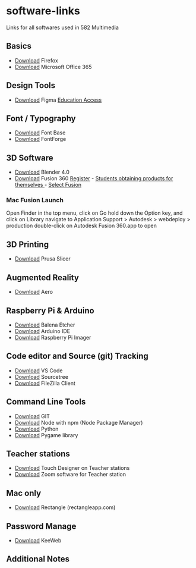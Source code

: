 # software-links

Links for all softwares used in 582 Multimedia

## Basics

- [Download](https://www.mozilla.org/en-CA/firefox/new/) Firefox
- [Download](https://www.microsoft.com/en-us/microsoft-365/download-office) Microsoft Office 365

## Design Tools

- [Download](https://www.figma.com/downloads/) Figma [Education Access](https://www.figma.com/education/)

## Font / Typography

- [Download](https://fontba.se/) Font Base
- [Download](https://fontforge.org/en-US/downloads/) FontForge

## 3D Software

- [Download](https://www.blender.org/download/) Blender 4.0
- [Download](https://www.autodesk.com/ca-en/products/fusion-360/) Fusion 360 [Register](https://accounts.autodesk.com/register) - [Students obtaining products for themselves
](https://www.autodesk.com/support/account/education/onboarding/students-guide#title-3383ce4c81) - [Select Fusion](https://www.autodesk.com/education/FSN)

### Mac Fusion Launch

Open Finder
in the top menu, click on Go
hold down the Option key, and click on Library
navigate to Application Support > Autodesk > webdeploy > production
double-click on Autodesk Fusion 360.app to open

## 3D Printing

- [Download](https://www.prusa3d.com/page/prusaslicer_424/) Prusa Slicer

## Augmented Reality

- [Download](https://www.adobe.com/ca/products/aero.html) Aero

## Raspberry Pi & Arduino

- [Download](https://etcher.balena.io/#download-etcher) Balena Etcher
- [Download](https://www.arduino.cc/en/software) Arduino IDE
- [Download](https://www.raspberrypi.com/software/) Raspberry Pi Imager

## Code editor and Source (git) Tracking

- [Download](https://code.visualstudio.com/) VS Code
- [Download](https://www.sourcetreeapp.com/) Sourcetree
- [Download](https://filezilla-project.org/download.php?type=client) FileZilla Client

## Command Line Tools

- [Download](https://git-scm.com/) GIT
- [Download](https://docs.npmjs.com/downloading-and-installing-node-js-and-npm) Node with npm (Node Package Manager)
- [Download](https://www.python.org/downloads/) Python
- [Download](https://github.com/pygame/pygame) Pygame library

## Teacher stations

- [Download](https://derivative.ca/download) Touch Designer on Teacher stations
- [Download](https://zoom.us/download) Zoom software for Teacher station

## Mac only

- [Download](https://rectangleapp.com/) Rectangle (rectangleapp.com)

## Password Manage

- [Download](https://keeweb.info/) KeeWeb

## Additional Notes
